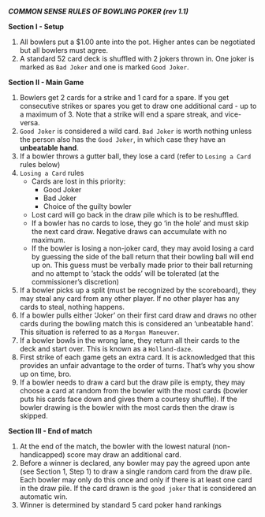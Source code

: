 ***COMMON SENSE RULES OF BOWLING POKER (rev 1.1)***

**Section I - Setup**
1.	All bowlers put a $1.00 ante into the pot.  Higher antes can be negotiated but all bowlers must agree.
2.	A standard 52 card deck is shuffled with 2 jokers thrown in.  One joker is marked as ```Bad Joker``` and one is marked ```Good Joker```.
   
**Section II - Main Game**
1.	Bowlers get 2 cards for a strike and 1 card for a spare. If you get consecutive strikes or spares you get to draw one additional card - up to a maximum of 3.  Note that a strike will end a spare streak, and vice-versa.
2.	```Good Joker``` is considered a wild card. ```Bad Joker``` is worth nothing unless the person also has the ```Good Joker```, in which case they have an **unbeatable hand**. 
3.	If a bowler throws a gutter ball, they lose a card (refer to ```Losing a Card``` rules below)
4.	```Losing a Card``` rules
    * Cards are lost in this priority:
        *	Good Joker
        *	Bad Joker
        *	Choice of the guilty bowler
    * Lost card will go back in the draw pile which is to be reshuffled.  
    * If a bowler has no cards to lose, they go ‘in the hole’ and must skip the next card draw.  Negative draws can accumulate with no maximum.
    * If the bowler is losing a non-joker card, they may avoid losing a card by guessing the side of the ball return that their bowling ball will end up on.  This guess must be verbally made prior to their ball returning and no attempt to ‘stack the odds’ will be tolerated (at the commissioner’s discretion)
5.	If a bowler picks up a split (must be recognized by the scoreboard), they may steal any card from any other player.  If no other player has any cards to steal, nothing happens.
6.	If a bowler pulls either ‘Joker’ on their first card draw and draws no other cards during the bowling match this is considered an ‘unbeatable hand’.  This situation is referred to as a ```Morgan Maneuver```.
7.	If a bowler bowls in the wrong lane, they return all their cards to the deck and start over.  This is known as a ```Holland-daze```.
8.	First strike of each game gets an extra card.  It is acknowledged that this provides an unfair advantage to the order of turns.  That’s why you show up on time, bro.
9.	If a bowler needs to draw a card but the draw pile is empty, they may choose a card at random from the bowler with the most cards (bowler puts his cards face down and gives them a courtesy shuffle).  If the bowler drawing is the bowler with the most cards then the draw is skipped. 

**Section III - End of match**
1.	At the end of the match, the bowler with the lowest natural (non-handicapped) score may draw an additional card.
2.	Before a winner is declared, any bowler may pay the agreed upon ante (see Section 1, Step 1) to draw a single random card from the draw pile.  Each bowler may only do this once and only if there is at least one card in the draw pile.  If the card drawn is the ```good joker``` that is considered an automatic win.
3.	Winner is determined by standard 5 card poker hand rankings
